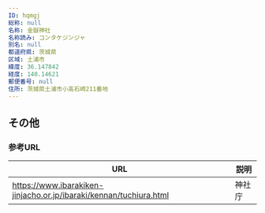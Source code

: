 ```yaml
---
ID: hqmgj
総称: null
名称: 金嶽神社
名称読み: コンタケジンジャ
別名: null
都道府県: 茨城県
区域: 土浦市
緯度: 36.147842
経度: 140.14621
郵便番号: null
住所: 茨城県土浦市小高石崎211番地
---
```


## その他

### 参考URL

| URL                                                                | 説明   |
| ------------------------------------------------------------------ | ------ |
| https://www.ibarakiken-jinjacho.or.jp/ibaraki/kennan/tuchiura.html | 神社庁 |
